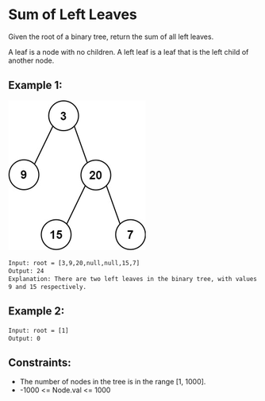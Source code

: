 # Sum of Left Leaves

Given the root of a binary tree, return the sum of all left leaves.

A leaf is a node with no children. A left leaf is a leaf that is the left child of another node.

## Example 1:

![Example 1](./images/ex1.jpeg)

```
Input: root = [3,9,20,null,null,15,7]
Output: 24
Explanation: There are two left leaves in the binary tree, with values 9 and 15 respectively.
```

## Example 2:

```
Input: root = [1]
Output: 0
```

## Constraints:

- The number of nodes in the tree is in the range [1, 1000].
- -1000 <= Node.val <= 1000
